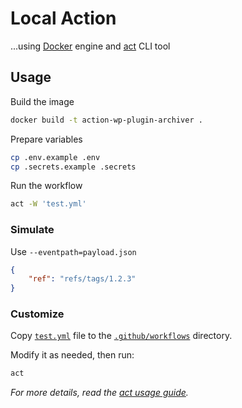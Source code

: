 # Local Action

...using [Docker](https://www.docker.com) engine and [act](https://github.com/nektos/act) CLI tool

## Usage

Build the image

```bash
docker build -t action-wp-plugin-archiver .
```

Prepare variables

```bash
cp .env.example .env
cp .secrets.example .secrets
```

Run the workflow

```bash
act -W 'test.yml'
```

### Simulate

Use `--eventpath=payload.json`

```json
{
	"ref": "refs/tags/1.2.3"
}
```

### Customize

Copy [`test.yml`](./test.yml) file to the [`.github/workflows`](./.github/workflows) directory.

Modify it as needed, then run:

```bash
act
```

*For more details, read the [act usage guide](https://nektosact.com/usage).*
